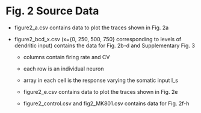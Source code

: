 # Fig. 2 Source Data

- figure2_a.csv contains data to plot the traces shown in Fig. 2a

- figure2_bcd_x.csv (x={0, 250, 500, 750} corresponding to levels of dendritic input)
contains the data for Fig. 2b-d and Supplementary Fig. 3
  - columns contain firing rate and CV
  - each row is an individual neuron
  - array in each cell is the response varying the somatic input I_s

  - figure2_e.csv contains data to plot the traces shown in Fig. 2e

  - figure2_control.csv and fig2_MK801.csv contains data for Fig. 2f-h
  
